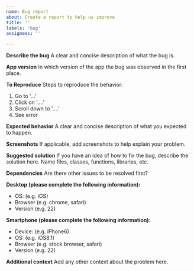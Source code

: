 ```yaml
---
name: Bug report
about: Create a report to help us improve
title: ''
labels: 'bug'
assignees: ''

---
```


**Describe the bug**
A clear and concise description of what the bug is.

**App version**
In which version of the app the bug was observed in the first place.

**To Reproduce**
Steps to reproduce the behavior:
1.  Go to '...'
2.  Click on '....'
3.  Scroll down to '....'
4.  See error

**Expected behavior**
A clear and concise description of what you expected to happen.

**Screenshots**
If applicable, add screenshots to help explain your problem.

**Suggested solution**
If you have an idea of how to fix the bug, describe the solution here. Name files, classes, functions, libraries, etc.

**Dependencies**
Are there other issues to be resolved first?

**Desktop (please complete the following information):**
-   OS: (e.g. iOS)
-   Browser (e.g. chrome, safari)
-   Version (e.g. 22)

**Smartphone (please complete the following information):**
-   Device: (e.g. iPhone6)
-   OS: (e.g. iOS8.1)
-   Browser (e.g. stock browser, safari)
-   Version (e.g. 22)

**Additional context**
Add any other context about the problem here.
